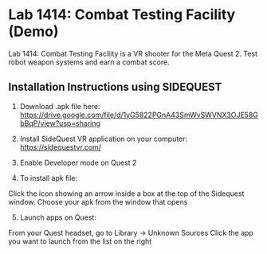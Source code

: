 # Lab 1414: Combat Testing Facility (Demo)
Lab 1414: Combat Testing Facility is a VR shooter for the Meta Quest 2. Test robot weapon systems and earn a combat score.


## Installation Instructions using SIDEQUEST
1. Download .apk file here: 
https://drive.google.com/file/d/1yG5822PGnA43SmWvSWVNX3OJE58GbBqP/view?usp=sharing

2. Install SideQuest VR application on your computer: 
https://sidequestvr.com/

3. Enable Developer mode on Quest 2

4. To install apk file:

Click the icon showing an arrow inside a box at the top of the Sidequest window.
Choose your apk from the window that opens

5. Launch apps on Quest:

From your Quest headset, go to Library -> Unknown Sources
Click the app you want to launch from the list on the right
